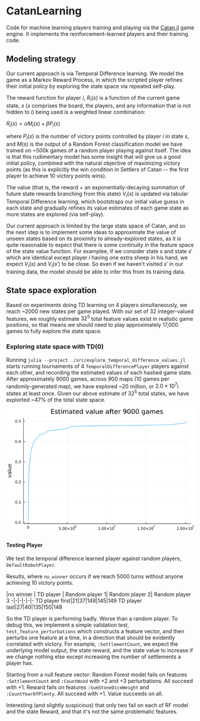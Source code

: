 # CatanLearning
Code for machine learning players training and playing via the [Catan.jl](https://github.com/BKaperick/Catan.jl) game engine.  It implements the reinforcement-learned players and their training code.

## Modeling strategy

Our current approach is via Temporal Difference learning.  We model the game as a Markov Reward Process, in which the scripted player refines their initial policy by exploring the state space via repeated self-play.

The reward function for player $i$, $R_i(s)$ is a function of the current game state, $s$ ($s$ comprises the board, the players, and any information that is not hidden to $i$) being used is a weighted linear combination:

$R_i(s) = \alpha M_i(s) + \beta P_i(s)$

where $P_i(s)$ is the number of victory points controlled by player $i$ in state $s$, and $M(s)$ is the output of a Random Forest classification model we have trained on ~500k games of a random player playing against itself.  The idea is that this rudimentary model has some insight that will give us a good initial policy, combined with the natural objective of maximizing victory points (as this is explicitly the win condition in Settlers of Catan -- the first player to achieve 10 victory points wins).

The value (that is, the reward + an exponentially-decaying summation of future state rewards branching from this state) $V_i(s)$ is updated via tabular Temporal Difference learning, which bootstraps our initial value guess in each state and gradually refines its value estimates of each game state as more states are explored (via self-play).

Our current approach is limited by the large state space of Catan, and so the next step is to implement some ideas to approximate the value of unseen states based on its proximity to already-explored states, as it is quite reasonable to expect that there is some continuity in the feature space of the state value function.  For examplee, if we consider state $s$ and state $s'$ which are identical except player $i$ having one extra sheep in his hand, we expect $V_i(s)$ and $V_i(s')$ to be close.  So even if we haven't visited $s'$ in our training data, the model should be able to infer this from its training data.

## State space exploration

Based on experiments doing TD learning on 4 players simultaneously, we reach ~2000 new states per game played.  With our set of 32 integer-valued features, we roughly estimate $32^5$ total feature values exist in realistic game positions, so that means we should need to play approximately 17,000 games to fully explore the state space.

### Exploring state space with TD(0)

Running `julia --project ./src/explore_temporal_difference_values.jl` starts running tournaments of 4 `TemporalDifferencePlayer` players against each other, and recording the estimated values of each hashed game state.
After approximately 9000 games, across 900 maps (10 games per randomly-generated map), we have explored ~20 million, or $2.0\times 10^7$i states at least once.  Given our above estimate of $32^5$ total states, we have explorted ~47% of the total state space.

![Value estimates](https://github.com/BKaperick/CatanLearning.jl/blob/master/data/sorted_value_estimates.png)

#### Testing Player

We test the temporal difference learned player against random players, `DefaultRobotPlayer`.

Results, where `no_winner` occurs if we reach 5000 turns without anyone achieving 10 victory points.

|no winner | TD player | Random player 1| Random player 2| Random player 3
-|-|-|-|-|-
TD player first|21|37|148|145|149
TD player last|27|40|135|150|148

So the TD player is performing badly.  Worse than a random player.  To debug this, we implement a simple validation test, `test_feature_perturbations` which constructs a feature vector, and then perturbs one feature at a time, in a direction that should be evidently correlated with victory.  For example, `:SettlementCount`, we expect the underlying model output, the state reward, and the state value to increase if we change nothing else except increasing the number of settlements a player has.

Starting from a null feature vector:
Random Forest model fails on features `:SettlementCount` and `:CountWood` with +2 and +3 perturbations.  All succeed with +1.
Reward fails on features `:SumStoneDiceWeight` and `:CountYearOfPlenty`.  All succeed with +1.
Value succeeds on all.

Interesting (and slightly suspicious) that only two fail on each of RF model and the state Reward, and that it's not the same problematic features.

